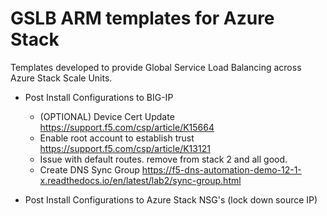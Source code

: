 # GSLB ARM templates for Azure Stack

Templates developed to provide Global Service Load Balancing across Azure Stack Scale Units.

* Post Install Configurations to BIG-IP
  * (OPTIONAL) Device Cert Update https://support.f5.com/csp/article/K15664
  * Enable root account to establish trust https://support.f5.com/csp/article/K13121
  * Issue with default routes.  remove from stack 2 and all good.
  * Create DNS Sync Group https://f5-dns-automation-demo-12-1-x.readthedocs.io/en/latest/lab2/sync-group.html

* Post Install Configurations to Azure Stack NSG's (lock down source IP)
